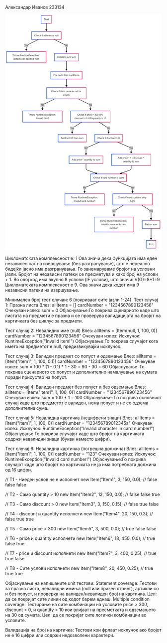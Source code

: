 Александар Иванов 233134

![CFG](dijagram4e_233134.png)

Цикломатската комплексност е: 1 Ова значи дека функцијата има еден независен пат на извршување (без разгранување), што е нереално бидејќи јасно има разгранувања. Го занемаруваме бројот на условни јазли. Бројот на независни патеки се пресметува и како број на услови + 1. Во овој код има вкупно 8 услови (IF услови), што значи: V(G)=8+1=9 Цикломатската комплексност е 9. Ова значи дека кодот има 9 независни патеки на извршување.

Минимален број тест случаи: 6 (покриваат сите јазли 1-24). Тест случај 1: Празна листа Влез: allItems = [] cardNumber = "1234567890123456" Очекуван излез: sum = 0 Објаснување:Го покрива сценариото каде што листата на предмети е празна и се проверува валидацијата на бројот на картичката без циклус за предмети.

Тест случај 2: Невалидно име (null) Влез: allItems = [Item(null, 1, 100, 0)] cardNumber = "1234567890123456" Очекуван излез: Исклучок: RuntimeException("Invalid item!") Објаснување:Го покрива случајот кога името на предметот е null, предизвикувајќи исклучок.

Тест случај 3: Валиден предмет со попуст и одземање Влез: allItems = [Item("item1", 1, 100, 0.1)] cardNumber = "1234567890123456" Очекуван излез: sum = 100 * (1 - 0.1) * 1 - 30 = 90 - 30 = 60 Објаснување: Го покрива сценариото со попуст и дополнително намалување на сумата поради присуство на попуст.

Тест случај 4: Валиден предмет без попуст и без одземање Влез: allItems = [Item("item1", 1, 100, 0)] cardNumber = "1234567890123456" Очекуван излез: sum = 100 * 1 = 100 Објаснување: Го покрива основниот случај каде што предметот е валиден, нема попуст и не се одзема дополнителна сума.

Тест случај 5: Невалидна картичка (нецифрени знаци) Влез: allItems = [Item("item1", 1, 100, 0)] cardNumber = "123456789012345a" Очекуван излез: Исклучок: RuntimeException("Invalid character in card number!") Објаснување:Го покрива случајот каде што бројот на картичката содржи невалидни знаци (букви наместо цифри).

Тест случај 6: Невалидна картичка (погрешна должина) Влез: allItems = [Item("item1", 1, 100, 0)] cardNumber = "123" Очекуван излез: Исклучок: RuntimeException("Invalid card number!") Објаснување:Го покрива случајот каде што бројот на картичката не ја има потребната должина од 16 цифри.

// T1 - Ниеден услов не е исполнет new Item("Item1", 3, 150, 0.0); // false false false

// T2 - Само quantity > 10 new Item("Item2", 12, 150, 0.0); // false false true

// T3 - Само discount > 0 new Item("Item3", 3, 150, 0.15); // false true false

// T4 - discount и quantity исполнети new Item("Item4", 20, 150, 0.3); // false true true

// T5 - Само price > 300 new Item("Item5", 3, 500, 0.0); // true false false

// T6 - price и quantity исполнети new Item("Item6", 18, 450, 0.0); // true false true

// T7 - price и discount исполнети new Item("Item7", 3, 400, 0.25); // true true false

// T8 - Сите услови исполнети new Item("Item8", 20, 450, 0.25); // true true true

Објаснување на напишаните unit тестови: Statement coverage: Тестови за празна листа, невалидни имиња (null или празен стринг), артикли со и без попуст, и проверка на валиден/невалиден број на картичка. Цел: да се покријат сите линии од кодот барем еднаш.
Multiple condition coverage: Тестирање на сите комбинации на условите price > 300, discount > 0, и quantity > 10 кои влијаат на пресметката и одземањето на 30 од сумата. Цел: да се покријат сите логички комбинации во условите.

Валидација на број на картичка: Тестови кои фрлаат исклучок ако бројот не е 16 цифри или содржи недозволени карактери.
